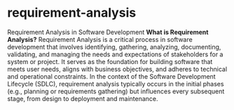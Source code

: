 # requirement-analysis
Requirement Analysis in Software Development
**What is Requirement Analysis?**
Requirement Analysis is a critical process in software development that involves identifying, gathering, analyzing, documenting, validating, and managing the needs and expectations of stakeholders for a system or project. It serves as the foundation for building software that meets user needs, aligns with business objectives, and adheres to technical and operational constraints. In the context of the Software Development Lifecycle (SDLC), requirement analysis typically occurs in the initial phases (e.g., planning or requirements gathering) but influences every subsequent stage, from design to deployment and maintenance.


